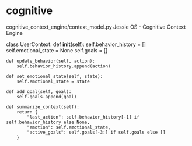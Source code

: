 # cognitive
cognitive_context_engine/context_model.py
Jessie OS - Cognitive Context Engine

class UserContext:
    def __init__(self):
        self.behavior_history = []
        self.emotional_state = None
        self.goals = []

    def update_behavior(self, action):
        self.behavior_history.append(action)

    def set_emotional_state(self, state):
        self.emotional_state = state

    def add_goal(self, goal):
        self.goals.append(goal)

    def summarize_context(self):
        return {
            "last_action": self.behavior_history[-1] if self.behavior_history else None,
            "emotion": self.emotional_state,
            "active_goals": self.goals[-3:] if self.goals else []
        }
